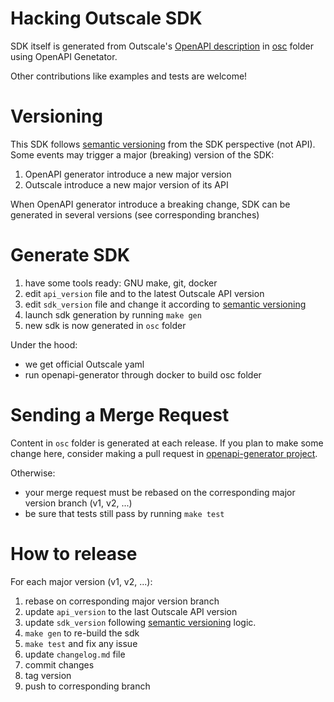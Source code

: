 # Hacking Outscale SDK

SDK itself is generated from Outscale's [OpenAPI description](https://github.com/outscale/osc-api) in [osc](osc/) folder using OpenAPI Genetator.

Other contributions like examples and tests are welcome!

# Versioning

This SDK follows [semantic versioning](https://semver.org/) from the SDK perspective (not API).
Some events may trigger a major (breaking) version of the SDK:
1. OpenAPI generator introduce a new major version
2. Outscale introduce a new major version of its API

When OpenAPI generator introduce a breaking change, SDK can be generated in several versions (see corresponding branches)

# Generate SDK

1. have some tools ready: GNU make, git, docker
2. edit `api_version` file and to the latest Outscale API version
3. edit `sdk_version` file and change it according to [semantic versioning](https://semver.org/)
4. launch sdk generation by running `make gen`
5. new sdk is now generated in `osc` folder

Under the hood:
- we get official Outscale yaml
- run openapi-generator through docker to build osc folder

# Sending a Merge Request

Content in `osc` folder is generated at each release.
If you plan to make some change here, consider making a pull request in [openapi-generator project](https://github.com/OpenAPITools/openapi-generator/).

Otherwise:
- your merge request must be rebased on the corresponding major version branch (v1, v2, ...)
- be sure that tests still pass by running `make test`

# How to release

For each major version (v1, v2, ...):
1. rebase on corresponding major version branch
2. update `api_version` to the last Outscale API version
3. update `sdk_version` following [semantic versioning](https://semver.org/) logic.
4. `make gen` to re-build the sdk
5. `make test` and fix any issue
5. update `changelog.md` file
6. commit changes
7. tag version
8. push to corresponding branch
